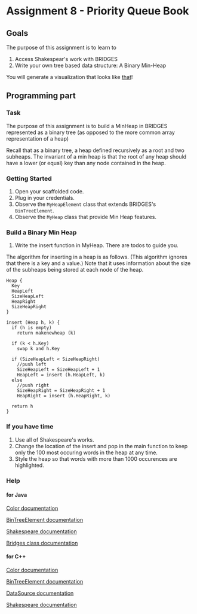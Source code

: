 Assignment 8 - Priority Queue Book
==================================

Goals
-----

The purpose of this assignment is to learn to

1. Access Shakespear's work with BRIDGES
2. Write your own tree based data structure: A Binary Min-Heap

You will generate a visualization that looks like [that](http://bridges-cs.herokuapp.com/assignments/8/bridges_workshop)!


Programming part
----------------

### Task

The purpose of this assignment is to build a MinHeap in BRIDGES
represented as a binary tree (as opposed to the more common array
representation of a heap)

Recall that as a binary tree, a heap defined recursively as a root and
two subheaps. The invariant of a min heap is that the root of any heap
should have a lower (or equal) key than any node contained in the
heap.

### Getting Started

1. Open your scaffolded code.
2. Plug in your credentials.
3. Observe the `MyHeapElement` class that extends BRIDGES's `BinTreeElement`.
4. Observe the `MyHeap` class that provide Min Heap features. 

### Build a Binary Min Heap

1. Write the insert function in MyHeap. There are todos to guide you.

The algorithm for inserting in a heap is as follows. (This algorithm
ignores that there is a key and a value.) Note that it uses
information about the size of the subheaps being stored at each node
of the heap.

```algorithm
Heap {
  Key
  HeapLeft
  SizeHeapLeft
  HeapRight
  SizeHeapRight
}

insert (Heap h, k) {
  if (h is empty)
    return makenewheap (k)

  if (k < h.Key)
    swap k and h.Key

  if (SizeHeapLeft < SizeHeapRight)
    //push left
    SizeHeapLeft = SizeHeapLeft + 1
    HeapLeft = insert (h.HeapLeft, k)
  else
    //push right
    SizeHeapRight = SizeHeapRight + 1
    HeapRight = insert (h.HeapRight, k)

  return h
}
```

### If you have time

1. Use all of Shakespeare's works.
2. Change the location of the insert and pop in the main function to keep only the 100 most occuring words in the heap at any time.
3. Style the heap so that words with more than 1000 occurences are highlighted.

### Help

#### for Java

[Color documentation](http://bridgesuncc.github.io/doc/java-api/current/html/classbridges_1_1base_1_1_color.html)

[BinTreeElement documentation](http://bridgesuncc.github.io/doc/java-api/current/html/classbridges_1_1base_1_1_bin_tree_element.html)

[Shakespeare documentation](http://bridgesuncc.github.io/doc/java-api/current/html/classbridges_1_1data__src__dependent_1_1_shakespeare.html)

[Bridges class documentation](http://bridgesuncc.github.io/doc/java-api/current/html/namespacebridges_1_1base.html)

#### for C++

[Color documentation](http://bridgesuncc.github.io/doc/cxx-api/current/html/classbridges_1_1_color.html)

[BinTreeElement documentation](http://bridgesuncc.github.io/doc/cxx-api/current/html/classbridges_1_1_bin_tree_element.html)

[DataSource documentation](http://bridgesuncc.github.io/doc/cxx-api/current/html/namespacebridges_1_1_data_source.html)

[Shakespeare documentation](http://bridgesuncc.github.io/doc/cxx-api/current/html/classbridges_1_1_shakespeare.html)